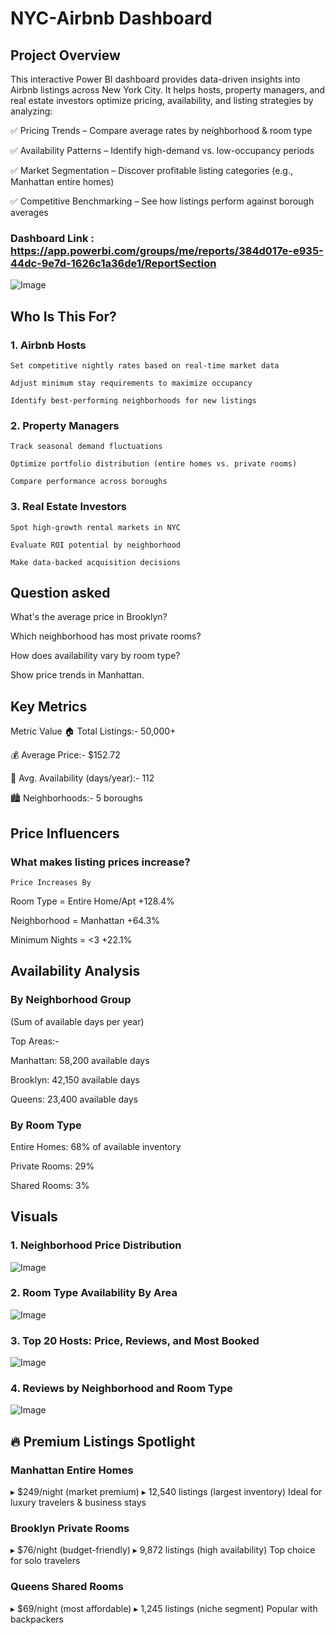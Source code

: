 
# NYC-Airbnb Dashboard

## Project Overview
This interactive Power BI dashboard provides data-driven insights into Airbnb listings across New York City. It helps hosts, property managers, and real estate investors optimize pricing, availability, and listing strategies by analyzing:

✅ Pricing Trends – Compare average rates by neighborhood & room type

✅ Availability Patterns – Identify high-demand vs. low-occupancy periods

✅ Market Segmentation – Discover profitable listing categories (e.g., Manhattan entire homes)

✅ Competitive Benchmarking – See how listings perform against borough averages


### Dashboard Link : https://app.powerbi.com/groups/me/reports/384d017e-e935-44dc-9e7d-1626c1a36de1/ReportSection
![Image](https://github.com/user-attachments/assets/90922035-8fa1-4457-9533-1056eb285845)

## Who Is This For?
### 1. Airbnb Hosts
	Set competitive nightly rates based on real-time market data

	Adjust minimum stay requirements to maximize occupancy

	Identify best-performing neighborhoods for new listings

### 2. Property Managers
	Track seasonal demand fluctuations

	Optimize portfolio distribution (entire homes vs. private rooms)

	Compare performance across boroughs

### 3. Real Estate Investors
	Spot high-growth rental markets in NYC

	Evaluate ROI potential by neighborhood

	Make data-backed acquisition decisions

## Question asked
What's the average price in Brooklyn?

Which neighborhood has most private rooms?

How does availability vary by room type?

Show price trends in Manhattan.


## Key Metrics
Metric	Value
🏠 Total Listings:- 	50,000+

💰 Average Price:- 	$152.72

📅 Avg. Availability (days/year):- 	112

🏙️ Neighborhoods:- 	5 boroughs


## Price Influencers

### What makes listing prices increase?

	Price Increases By
Room Type = Entire Home/Apt	+128.4%

Neighborhood = Manhattan	+64.3%

Minimum Nights = <3	+22.1%


## Availability Analysis
### By Neighborhood Group
(Sum of available days per year)

Top Areas:-

Manhattan: 58,200 available days

Brooklyn: 42,150 available days

Queens: 23,400 available days


### By Room Type
Entire Homes: 68% of available inventory

Private Rooms: 29%

Shared Rooms: 3%

## Visuals
### 1. Neighborhood Price Distribution

![Image](https://github.com/user-attachments/assets/cbb85709-f6a7-4ed7-906a-bd4d7ad7aa8e)

### 2. Room Type Availability By Area
![Image](https://github.com/user-attachments/assets/97e6effd-790c-4a48-8bed-cac6d135a8d8)

### 3. Top 20 Hosts: Price, Reviews, and Most Booked
![Image](https://github.com/user-attachments/assets/d19a6e58-3fe9-442a-b393-ed7aa21b2f70)

### 4. Reviews by Neighborhood and Room Type 
![Image](https://github.com/user-attachments/assets/5aeb3d8d-63b8-462a-a86b-29db396d3000)

## 🔥 Premium Listings Spotlight
### Manhattan Entire Homes
▸ $249/night (market premium)
▸ 12,540 listings (largest inventory)
Ideal for luxury travelers & business stays

### Brooklyn Private Rooms
▸ $76/night (budget-friendly)
▸ 9,872 listings (high availability)
Top choice for solo travelers

### Queens Shared Rooms
▸ $69/night (most affordable)
▸ 1,245 listings (niche segment)
Popular with backpackers
